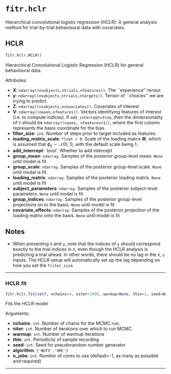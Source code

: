 # `fitr.hclr`

Hierarchical convolutional logistic regression (HCLR): A general analysis method for trial-by-trial behavioural data with covariates.



## HCLR

```python
fitr.hclr.HCLR()
```

Hierarchical Convolutional Logistic Regression (HCLR) for general behavioural data.


Attributes:

- **X**: `ndarray((nsubjects,ntrials,nfeatures))`. The ``experience'' tensor.
- **y**: `ndarray((nsubjects,ntrials,ntargets))`. Tensor of ``choices'' we are trying to predict.
- **Z**: `ndarray((nsubjects,ncovariates))`. Covariates of interest
- **V**: `ndarray((naxes,nfeatures))`. Vectors identifying features of interest (i.e. to compute indices). If `add_intercept=True`, then the dimensionality of `V` should be `ndarray((naxes, nfeatures+1))`, where the first column represents the basis coordinate for the bias.
- **filter_size**: `int`. Number of steps prior to target included as features.
- **loading_matrix_scale**: `float > 0`. Scale of the loading matrix $\boldsymbol\Phi$, which is assumed that $\phi_{ij} \sim \mathcal N(0, 1)$, with the default scale being 1.
- **add_intercept**: `bool'. Whether to add intercept
- **group_mean**: `ndarray`. Samples of the posterior group-level mean. `None` until model is fit
- **group_scale**: `ndarray`. Samples of the posterior group-level scale. `None` until model is fit
- **loading_matrix**: `ndarray`. Samples of the posterior loading matrix. `None` until model is fit
- **subject_parameters**: `ndarray`. Samples of the posterior subject-level parameters. `None` until model is fit
- **group_indices**: `ndarray`. Samples of the posterior group-level projections on to the basis. `None` until model is fit
- **covariate_effects**: `ndarray`. Samples of the posterior projection of the loading matrix onto the basis. `None` until model is fit

## Notes

- When presenting `X` and `y`, note that the indices of `y` should correspond exactly to the trial indices in `X`, even though the HCLR analysis is predicting a trial ahead. In other words, there should be no lag in the `X`, `y` inputs. The HCLR setup will automatically set up the lag depending on how you set the `filter_size`.

---




### HCLR.fit

```python
fitr.hclr.fit(self, nchains=4, niter=1000, warmup=None, thin=1, seed=None, verbose=False, algorithm='NUTS', n_jobs=-1)
```

Fits the HCLR model

Arguments:

- **nchains**: `int`. Number of chains for the MCMC run.
- **niter**: `int`. Number of iterations over which to run MCMC.
- **warmup**: `int`. Number of warmup iterations
- **thin**:  `int`. Periodicity of sample recording
- **seed**: `int`. Seed for pseudorandom number generator
- **algorithm**: `{'NUTS','HMC'}`
- **n_jobs**: `int`. Number of cores to use (default=-1, as many as possible and required)

---


